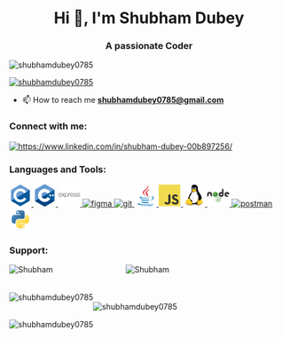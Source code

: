 <h1 align="center">Hi 👋, I'm Shubham Dubey</h1>
<h3 align="center">A passionate Coder</h3>

<p align="left"> <img src="https://komarev.com/ghpvc/?username=shubhamdubey0785&label=Profile%20views&color=0e75b6&style=flat" alt="shubhamdubey0785" /> </p>

<p align="left"> <a href="https://github.com/ryo-ma/github-profile-trophy"><img src="https://github-profile-trophy.vercel.app/?username=shubhamdubey0785" alt="shubhamdubey0785" /></a> </p>

- 📫 How to reach me **shubhamdubey0785@gmail.com**

<h3 align="left">Connect with me:</h3>
<p align="left">
<a href="https://linkedin.com/in/https://www.linkedin.com/in/shubham-dubey-00b897256/" target="blank"><img align="center" src="https://raw.githubusercontent.com/rahuldkjain/github-profile-readme-generator/master/src/images/icons/Social/linked-in-alt.svg" alt="https://www.linkedin.com/in/shubham-dubey-00b897256/" height="30" width="40" /></a>
</p>

<h3 align="left">Languages and Tools:</h3>
<p align="left"> <a href="https://www.cprogramming.com/" target="_blank" rel="noreferrer"> <img src="https://raw.githubusercontent.com/devicons/devicon/master/icons/c/c-original.svg" alt="c" width="40" height="40"/> </a> <a href="https://www.w3schools.com/cpp/" target="_blank" rel="noreferrer"> <img src="https://raw.githubusercontent.com/devicons/devicon/master/icons/cplusplus/cplusplus-original.svg" alt="cplusplus" width="40" height="40"/> </a> <a href="https://expressjs.com" target="_blank" rel="noreferrer"> <img src="https://raw.githubusercontent.com/devicons/devicon/master/icons/express/express-original-wordmark.svg" alt="express" width="40" height="40"/> </a> <a href="https://www.figma.com/" target="_blank" rel="noreferrer"> <img src="https://www.vectorlogo.zone/logos/figma/figma-icon.svg" alt="figma" width="40" height="40"/> </a> <a href="https://git-scm.com/" target="_blank" rel="noreferrer"> <img src="https://www.vectorlogo.zone/logos/git-scm/git-scm-icon.svg" alt="git" width="40" height="40"/> </a> <a href="https://www.java.com" target="_blank" rel="noreferrer"> <img src="https://raw.githubusercontent.com/devicons/devicon/master/icons/java/java-original.svg" alt="java" width="40" height="40"/> </a> <a href="https://developer.mozilla.org/en-US/docs/Web/JavaScript" target="_blank" rel="noreferrer"> <img src="https://raw.githubusercontent.com/devicons/devicon/master/icons/javascript/javascript-original.svg" alt="javascript" width="40" height="40"/> </a> <a href="https://www.linux.org/" target="_blank" rel="noreferrer"> <img src="https://raw.githubusercontent.com/devicons/devicon/master/icons/linux/linux-original.svg" alt="linux" width="40" height="40"/> </a> <a href="https://nodejs.org" target="_blank" rel="noreferrer"> <img src="https://raw.githubusercontent.com/devicons/devicon/master/icons/nodejs/nodejs-original-wordmark.svg" alt="nodejs" width="40" height="40"/> </a> <a href="https://postman.com" target="_blank" rel="noreferrer"> <img src="https://www.vectorlogo.zone/logos/getpostman/getpostman-icon.svg" alt="postman" width="40" height="40"/> </a> <a href="https://www.python.org" target="_blank" rel="noreferrer"> <img src="https://raw.githubusercontent.com/devicons/devicon/master/icons/python/python-original.svg" alt="python" width="40" height="40"/> </a> </p>

<h3 align="left">Support:</h3>
<p><a href="https://www.buymeacoffee.com/Shubham"> <img align="left" src="https://cdn.buymeacoffee.com/buttons/v2/default-yellow.png" height="50" width="210" alt="Shubham" /></a><a href="https://ko-fi.com/Shubham"> <img align="left" src="https://cdn.ko-fi.com/cdn/kofi3.png?v=3" height="50" width="210" alt="Shubham" /></a></p><br><br>

<p><img align="left" src="https://github-readme-stats.vercel.app/api/top-langs?username=shubhamdubey0785&show_icons=true&locale=en&layout=compact" alt="shubhamdubey0785" /></p>

<p>&nbsp;<img align="center" src="https://github-readme-stats.vercel.app/api?username=shubhamdubey0785&show_icons=true&locale=en" alt="shubhamdubey0785" /></p>

<p><img align="center" src="https://github-readme-streak-stats.herokuapp.com/?user=shubhamdubey0785&" alt="shubhamdubey0785" /></p>
